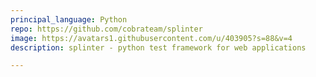 ```yaml
---
principal_language: Python
repo: https://github.com/cobrateam/splinter
image: https://avatars1.githubusercontent.com/u/403905?s=88&v=4
description: splinter - python test framework for web applications

---
```

